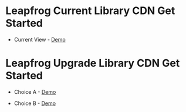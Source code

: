 # Leapfrog Current Library CDN Get Started

* Current View - <a target="_blank" href="http://leapfrog-offcanvas.netlify.com/current/layout.html">Demo</a>

# Leapfrog Upgrade Library CDN Get Started

* Choice A - <a target="_blank" href="http://leapfrog-offcanvas.netlify.com/upgrade/sidebara">Demo</a>

* Choice B - <a target="_blank" href="http://leapfrog-offcanvas.netlify.com/upgrade/sidebarb">Demo</a>

      
      
      
